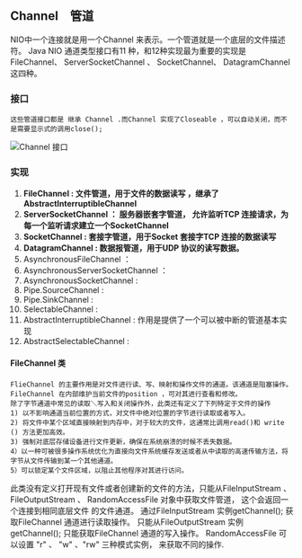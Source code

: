## Channel　管道
 NIO中一个连接就是用一个Channel 来表示。一个管道就是一个底层的文件描述符。 Java NIO 通道类型接口有11 种，和12种实现最为重要的实现是 
  FileChannel、 ServerSocketChannel 、 SocketChannel、 DatagramChannel这四种。
  ### 接口
    这些管道接口都是 继承 Channel .而Channel 实现了Closeable ，可以自动关闭，而不是需要显示式的调用close();
![Channel 接口](https://img-blog.csdnimg.cn/20190923132447283.png?x-oss-process=image/watermark,type_ZmFuZ3poZW5naGVpdGk,shadow_10,text_aHR0cHM6Ly9ibG9nLmNzZG4ubmV0L3FxXzM4ODI4Nzc2,size_16,color_FFFFFF,t_70)
 
 ### 实现
 1) **FileChannel : 文件管道，用于文件的数据读写 ，继承了AbstractInterruptibleChannel**
 2) **ServerSocketChannel ：  服务器嵌套字管道， 允许监听TCP 连接请求，为每一个监听请求建立一个SocketChannel**
 3) **SocketChannel : 套接字管道，用于Socket 套接字TCP 连接的数据读写**
 4) **DatagramChannel : 数据报管道，用于UDP 协议的读写数据。**
 5) AsynchronousFileChannel ：
 6) AsynchronousServerSocketChannel ： 
 7) AsynchronousSocketChannel :
 8) Pipe.SourceChannel :
 9) Pipe.SinkChannel :
 10) SelectableChannel :
 11) AbstractInterruptibleChannel :  作用是提供了一个可以被中断的管道基本实现
 12) AbstractSelectableChannel :
 
 #### FileChannel 类
 
    FlieChannel 的主要作用是对文件进行读、写、映射和操作文件的通道。该通道是阻塞操作。
    FileChannel 在内部维护当前文件的position ，可对其进行查看和修改。
    除了字节通道中常见的读取＼写入和关闭操作外，此类还有定义了下列特定于文件的操作
    1) 以不影响通道当前位置的方式，对文件中绝对位置的字节进行读取或者写入。
    2) 将文件中某个区域直接映射到内存中，对于较大的文件，这通常比调用read()和 write () 方法更加高效。
    3) 强制对底层存储设备进行文件更新，确保在系统崩溃的时候不丢失数据。
    4）以一种可被很多操作系统优化为直接向文件系统缓存发送或者从中读取的高速传输方法，将字节从文件传输到某一个其他通道。
    5）可以锁定某个文件区域，以阻止其他程序对其进行访问。
    
 此类没有定义打开现有文件或者创建新的文件的方法，只能从FileInputStream 、 FileOutputStream 、 RandomAccessFile 对象中获取文件管道， 这个会返回一个连接到相同底层文件
 的文件通道。 通过FileInputStream 实例getChannel(); 获取FileChannel  通道进行读取操作。 只能从FileOutputStream 实例getChannel(); 只能获取FileChannel 通道的写入操作。
 RandomAccessFile 可以设置 "r" 、 "w" 、"rw" 三种模式实例， 来获取不同的操作.
 
     
 
 